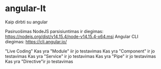 # angular-lt
Kaip dirbti su angular

Pasiruošimas
NodeJS parsisiuntimas ir diegimas: https://nodejs.org/dist/v14.15.4/node-v14.15.4-x64.msi
Angular CLI diegimas: https://cli.angular.io/

"Live Coding"
Kas yra "Module" iir jo testavimas
Kas yra "Component" ir jo testavimas
Kas yra "Service" ir jo testavimas
Kas yra "Pipe" ir jo testavimas
Kas yra "Directive"ir jo testavimas

